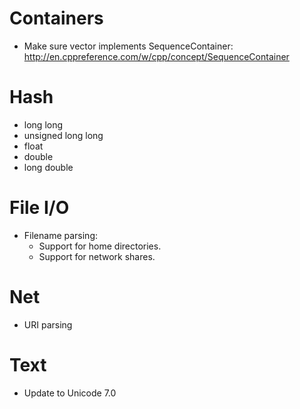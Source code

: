 # Containers
- Make sure vector implements SequenceContainer:
  http://en.cppreference.com/w/cpp/concept/SequenceContainer

# Hash
- long long
- unsigned long long
- float
- double
- long double

# File I/O
- Filename parsing:
    - Support for home directories.
    - Support for network shares.

# Net
- URI parsing

# Text
- Update to Unicode 7.0
